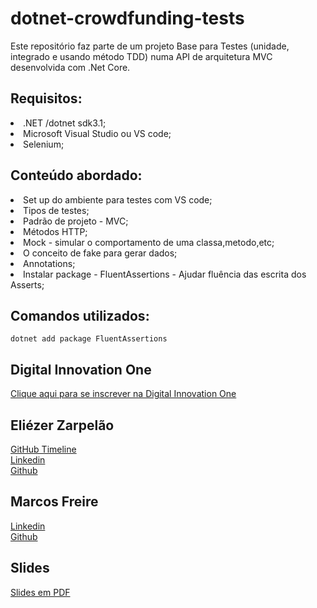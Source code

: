 # dotnet-crowdfunding-tests
Este repositório faz parte de um projeto Base para Testes (unidade, integrado e usando método TDD) numa API de arquitetura MVC desenvolvida com .Net Core.

## Requisitos:
<li>.NET /dotnet sdk3.1;
<li>Microsoft Visual Studio ou VS code;
<li>Selenium;



## Conteúdo abordado:
<li>Set up do ambiente para testes com VS code;
<li>Tipos de testes;
<li>Padrão de projeto - MVC;
<li>Métodos HTTP;
<li>Mock - simular o comportamento de uma classa,metodo,etc;
<li>O conceito de fake para gerar dados;
<li>Annotations;
<li>Instalar package - FluentAssertions - Ajudar fluência das escrita dos Asserts;

## Comandos utilizados:

``` dotnet add package FluentAssertions ``` 
 


































## Digital Innovation One

[Clique aqui para se inscrever na Digital Innovation One](https://digitalinnovation.one/sign-up?ref=H395IYS4Z6)  

## Eliézer Zarpelão
[GitHub Timeline](https://elizarp.github.io/timeline/)  
[Linkedin](http://br.linkedin.com/in/eliezerzarpelao)  
[Github](https://github.com/elizarp) 

## Marcos Freire
[Linkedin](https://www.linkedin.com/in/marcos-freire-a73891125/)  
[Github](https://github.com/marcosfreire) 

## Slides
[Slides em PDF](TesteNetCore.pdf)